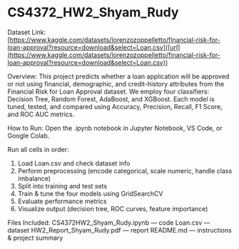 # CS4372_HW2_Shyam_Rudy
Dataset Link: [https://www.kaggle.com/datasets/lorenzozoppelletto/financial-risk-for-loan-approval?resource=download&select=Loan.csv]([url](https://www.kaggle.com/datasets/lorenzozoppelletto/financial-risk-for-loan-approval?resource=download&select=Loan.csv))

Overview:
This project predicts whether a loan application will be approved or not using financial, demographic, and credit-history attributes from the Financial Risk for Loan Approval dataset.
We employ four classifiers: Decision Tree, Random Forest, AdaBoost, and XGBoost.
Each model is tuned, tested, and compared using Accuracy, Precision, Recall, F1 Score, and ROC AUC metrics.

How to Run:
Open the .ipynb notebook in Jupyter Notebook, VS Code, or Google Colab.

Run all cells in order:
1. Load Loan.csv and check dataset info
2. Perform preprocessing (encode categorical, scale numeric, handle class imbalance)
3. Split into training and test sets
4. Train & tune the four models using GridSearchCV
5. Evaluate performance metrics
6. Visualize output (decision tree, ROC curves, feature importance)

Files Included:
CS4372HW2_Shyam_Rudy.ipynb — code
Loan.csv — dataset
HW2_Report_Shyam_Rudy.pdf — report
README.md — instructions & project summary
